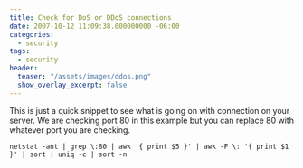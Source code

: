 ```yaml
---
title: Check for DoS or DDoS connections
date: 2007-10-12 11:09:38.000000000 -06:00
categories:
  - security
tags:
  - security
header:
  teaser: "/assets/images/ddos.png"
  show_overlay_excerpt: false
---
```

This is just a quick snippet to see what is going on with connection on your server. We are checking port 80 in this example but you can replace 80 with whatever port you are checking.

```shell
netstat -ant | grep \:80 | awk '{ print $5 }' | awk -F \: '{ print $1 }' | sort | uniq -c | sort -n
```
